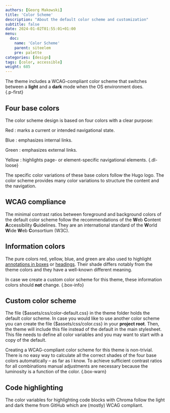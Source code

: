 ```yaml
---
authors: [Georg Makowski]
title: 'Color Scheme'
description: "About the default color scheme and customization"
subtitle: false
date: 2024-01-02T01:55:01+01:00 
menu:
  doc:
    name: 'Color Scheme'
    parent: siteelem
    pre: palette
categories: [design]
tags: [color, accessible]
weight: 685
---
```


The theme includes a WCAG-compliant color scheme that switches between a **light** and a **dark** mode when the OS environment does.  
{.p-first}
<!--more-->

## Four base colors

The color scheme design is based on four colors with a clear purpose:

Red
: marks a current or intended navigational state.

Blue
: emphasizes internal links.

Green
: emphasizes external links.

Yellow
: highlights page- or element-specific navigational elements.
{.dl-loose}

The specific color variations of these base colors follow the Hugo logo. The color scheme provides many color variations to structure the content and the navigation.

## WCAG compliance

The minimal contrast ratios between foreground and background colors of the default color scheme follow the recommendations of the **W**eb **C**ontent **A**ccessibility **G**uidelines. They are an international standard of the **W**orld **W**ide **W**eb **C**onsortium (W3C).

## Information colors

The pure colors red, yellow, blue, and green are also used to highlight [annotations in boxes](/doc/enhancing/attribute/box) or [headings](/doc/basic/headings#highlighted-headings). Their shade differs notably from the theme colors and they have a well-known different meaning.

In case we create a custom color scheme for this theme, these information colors should **not** change.
{.box-info}

## Custom color scheme

The file {$assets/css/color-default.css} in the theme folder holds the default color scheme. In case you would like to use another color scheme you can create the file {$assets/css/color.css} in your **project root**. Then, the theme will include this file instead of the default in the main stylesheet. This file needs to define all color variables and you may want to start with a copy of the default.

Creating a WCAG-compliant color scheme for this theme is non-trivial. There is no easy way to calculate all the correct shades of the four base colors automatically – as far as I know. To achieve sufficient contrast ratios for all combinations manual adjustments are necessary because the luminosity is a function of the color.
{.box-warn}

## Code highlighting

The color variables for highlighting code blocks with Chroma follow the light and dark theme from GitHub which are (mostly) WCAG compliant.
